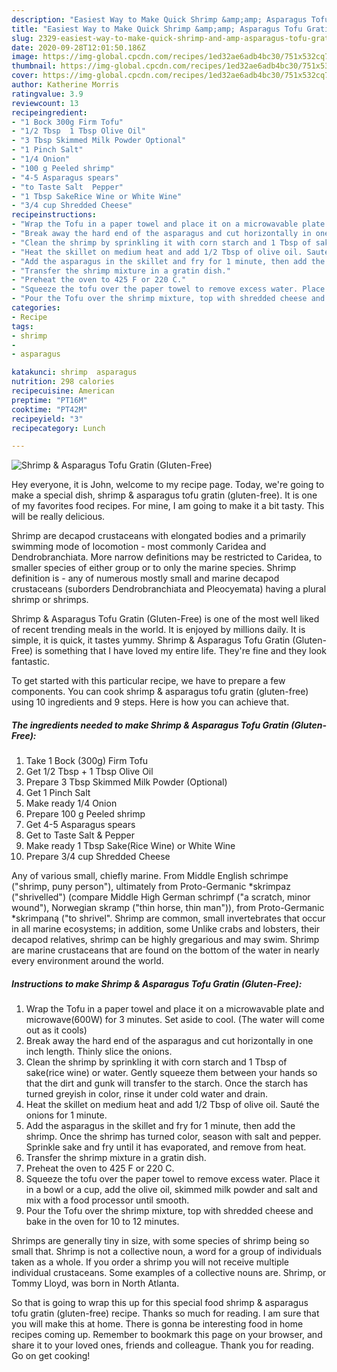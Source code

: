 ```yaml
---
description: "Easiest Way to Make Quick Shrimp &amp;amp; Asparagus Tofu Gratin (Gluten-Free)"
title: "Easiest Way to Make Quick Shrimp &amp;amp; Asparagus Tofu Gratin (Gluten-Free)"
slug: 2329-easiest-way-to-make-quick-shrimp-and-amp-asparagus-tofu-gratin-gluten-free
date: 2020-09-28T12:01:50.186Z
image: https://img-global.cpcdn.com/recipes/1ed32ae6adb4bc30/751x532cq70/shrimp-asparagus-tofu-gratin-gluten-free-recipe-main-photo.jpg
thumbnail: https://img-global.cpcdn.com/recipes/1ed32ae6adb4bc30/751x532cq70/shrimp-asparagus-tofu-gratin-gluten-free-recipe-main-photo.jpg
cover: https://img-global.cpcdn.com/recipes/1ed32ae6adb4bc30/751x532cq70/shrimp-asparagus-tofu-gratin-gluten-free-recipe-main-photo.jpg
author: Katherine Morris
ratingvalue: 3.9
reviewcount: 13
recipeingredient:
- "1 Bock 300g Firm Tofu"
- "1/2 Tbsp  1 Tbsp Olive Oil"
- "3 Tbsp Skimmed Milk Powder Optional"
- "1 Pinch Salt"
- "1/4 Onion"
- "100 g Peeled shrimp"
- "4-5 Asparagus spears"
- "to Taste Salt  Pepper"
- "1 Tbsp SakeRice Wine or White Wine"
- "3/4 cup Shredded Cheese"
recipeinstructions:
- "Wrap the Tofu in a paper towel and place it on a microwavable plate and microwave(600W) for 3 minutes. Set aside to cool. (The water will come out as it cools)"
- "Break away the hard end of the asparagus and cut horizontally in one inch length. Thinly slice the onions."
- "Clean the shrimp by sprinkling it with corn starch and 1 Tbsp of sake(rice wine) or water. Gently squeeze them between your hands so that the dirt and gunk will transfer to the starch. Once the starch has turned greyish in color, rinse it under cold water and drain."
- "Heat the skillet on medium heat and add 1/2 Tbsp of olive oil. Sauté the onions for 1 minute."
- "Add the asparagus in the skillet and fry for 1 minute, then add the shrimp. Once the shrimp has turned color, season with salt and pepper. Sprinkle sake and fry until it has evaporated, and remove from heat."
- "Transfer the shrimp mixture in a gratin dish."
- "Preheat the oven to 425 F or 220 C."
- "Squeeze the tofu over the paper towel to remove excess water. Place it in a bowl or a cup, add the olive oil, skimmed milk powder and salt and mix with a food processor until smooth."
- "Pour the Tofu over the shrimp mixture, top with shredded cheese and bake in the oven for 10 to 12 minutes."
categories:
- Recipe
tags:
- shrimp
- 
- asparagus

katakunci: shrimp  asparagus 
nutrition: 298 calories
recipecuisine: American
preptime: "PT16M"
cooktime: "PT42M"
recipeyield: "3"
recipecategory: Lunch

---
```



![Shrimp &amp; Asparagus Tofu Gratin (Gluten-Free)](https://img-global.cpcdn.com/recipes/1ed32ae6adb4bc30/751x532cq70/shrimp-asparagus-tofu-gratin-gluten-free-recipe-main-photo.jpg)

Hey everyone, it is John, welcome to my recipe page. Today, we're going to make a special dish, shrimp &amp; asparagus tofu gratin (gluten-free). It is one of my favorites food recipes. For mine, I am going to make it a bit tasty. This will be really delicious.

Shrimp are decapod crustaceans with elongated bodies and a primarily swimming mode of locomotion - most commonly Caridea and Dendrobranchiata. More narrow definitions may be restricted to Caridea, to smaller species of either group or to only the marine species. Shrimp definition is - any of numerous mostly small and marine decapod crustaceans (suborders Dendrobranchiata and Pleocyemata) having a plural shrimp or shrimps.

Shrimp &amp; Asparagus Tofu Gratin (Gluten-Free) is one of the most well liked of recent trending meals in the world. It is enjoyed by millions daily. It is simple, it is quick, it tastes yummy. Shrimp &amp; Asparagus Tofu Gratin (Gluten-Free) is something that I have loved my entire life. They're fine and they look fantastic.


To get started with this particular recipe, we have to prepare a few components. You can cook shrimp &amp; asparagus tofu gratin (gluten-free) using 10 ingredients and 9 steps. Here is how you can achieve that.

<!--inarticleads1-->

##### The ingredients needed to make Shrimp &amp; Asparagus Tofu Gratin (Gluten-Free):

1. Take 1 Bock (300g) Firm Tofu
1. Get 1/2 Tbsp + 1 Tbsp Olive Oil
1. Prepare 3 Tbsp Skimmed Milk Powder (Optional)
1. Get 1 Pinch Salt
1. Make ready 1/4 Onion
1. Prepare 100 g Peeled shrimp
1. Get 4-5 Asparagus spears
1. Get to Taste Salt &amp; Pepper
1. Make ready 1 Tbsp Sake(Rice Wine) or White Wine
1. Prepare 3/4 cup Shredded Cheese


Any of various small, chiefly marine. From Middle English schrimpe (&#34;shrimp, puny person&#34;), ultimately from Proto-Germanic *skrimpaz (&#34;shrivelled&#34;) (compare Middle High German schrimpf (&#34;a scratch, minor wound&#34;), Norwegian skramp (&#34;thin horse, thin man&#34;)), from Proto-Germanic *skrimpaną (&#34;to shrivel&#34;. Shrimp are common, small invertebrates that occur in all marine ecosystems; in addition, some Unlike crabs and lobsters, their decapod relatives, shrimp can be highly gregarious and may swim. Shrimp are marine crustaceans that are found on the bottom of the water in nearly every environment around the world. 

<!--inarticleads2-->

##### Instructions to make Shrimp &amp; Asparagus Tofu Gratin (Gluten-Free):

1. Wrap the Tofu in a paper towel and place it on a microwavable plate and microwave(600W) for 3 minutes. Set aside to cool. (The water will come out as it cools)
1. Break away the hard end of the asparagus and cut horizontally in one inch length. Thinly slice the onions.
1. Clean the shrimp by sprinkling it with corn starch and 1 Tbsp of sake(rice wine) or water. Gently squeeze them between your hands so that the dirt and gunk will transfer to the starch. Once the starch has turned greyish in color, rinse it under cold water and drain.
1. Heat the skillet on medium heat and add 1/2 Tbsp of olive oil. Sauté the onions for 1 minute.
1. Add the asparagus in the skillet and fry for 1 minute, then add the shrimp. Once the shrimp has turned color, season with salt and pepper. Sprinkle sake and fry until it has evaporated, and remove from heat.
1. Transfer the shrimp mixture in a gratin dish.
1. Preheat the oven to 425 F or 220 C.
1. Squeeze the tofu over the paper towel to remove excess water. Place it in a bowl or a cup, add the olive oil, skimmed milk powder and salt and mix with a food processor until smooth.
1. Pour the Tofu over the shrimp mixture, top with shredded cheese and bake in the oven for 10 to 12 minutes.


Shrimps are generally tiny in size, with some species of shrimp being so small that. Shrimp is not a collective noun, a word for a group of individuals taken as a whole. If you order a shrimp you will not receive multiple individual crustaceans. Some examples of a collective nouns are. Shrimp, or Tommy Lloyd, was born in North Atlanta. 

So that is going to wrap this up for this special food shrimp &amp; asparagus tofu gratin (gluten-free) recipe. Thanks so much for reading. I am sure that you will make this at home. There is gonna be interesting food in home recipes coming up. Remember to bookmark this page on your browser, and share it to your loved ones, friends and colleague. Thank you for reading. Go on get cooking!
